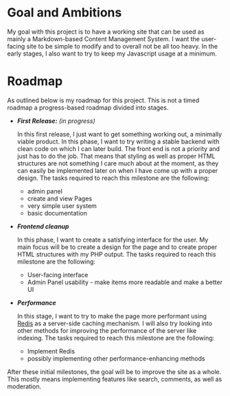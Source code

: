 # Goal and Ambitions
My goal with this project is to have a working site that can be used as mainly a Markdown-based Content Management System. I want the user-facing site to be simple to modify and to overall not be all too heavy.
In the early stages, I also want to try to keep my Javascript usage at a minimum.

# Roadmap
As outlined below is my roadmap for this project. This is not a timed roadmap a progress-based roadmap divided into stages.

- ***First Release:*** *(in progress)*

  In this first release, I just want to get something working out, a minimally viable product. In this phase, I want to try writing a stable backend with clean code on which I can later build. The front end is not a priority and just has to do the job.
  That means that styling as well as proper HTML structures are not something I care much about at the moment, as they can easily be implemented later on when I have come up with a proper design.
  The tasks required to reach this milestone are the following:
  - admin panel
  - create and view Pages
  - very simple user system
  - basic documentation

- ***Frontend cleanup***

  In this phase, I want to create a satisfying interface for the user. My main focus will be to create a design for the page and to create proper HTML structures with my PHP output.
  The tasks required to reach this milestone are the following:
  - User-facing interface
  - Admin Panel usability - make items more readable and make a better UI
 
- ***Performance***
  
  In this stage, I want to try to make the page more performant using [Redis](https://redis.io/) as a server-side caching mechanism. I will also try looking into other methods for improving the performance of the server like indexing.
  The tasks required to reach this milestone are the following:
  - Implement Redis
  - possibly implementing other performance-enhancing methods
 
After these initial milestones, the goal will be to improve the site as a whole. This mostly means implementing features like search, comments, as well as moderation.
